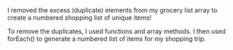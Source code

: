 I removed the excess (duplicate) elements from my grocery list array to create a numbered shopping list of unique items!

To remove the duplicates, I used functions and array methods. I then used forEach() to generate a numbered list of items for my shopping trip. 
